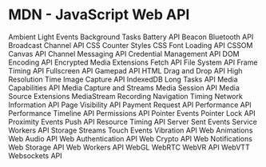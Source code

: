 # MDN - JavaScript Web API
Ambient Light Events
Background Tasks
Battery API 
Beacon
Bluetooth API
Broadcast Channel API
CSS Counter Styles
CSS Font Loading API 
CSSOM
Canvas API
Channel Messaging API
Credential Management API
DOM
Encoding API
Encrypted Media Extensions
Fetch API 
File System API 
Frame Timing API
Fullscreen API
Gamepad API
HTML Drag and Drop API
High Resolution Time
Image Capture API
IndexedDB
Long Tasks API 
Media Capabilities API 
Media Capture and Streams
Media Session API
Media Source Extensions 
MediaStream Recording
Navigation Timing
Network Information API 
Page Visibility API
Payment Request API
Performance API
Performance Timeline API
Permissions API
Pointer Events
Pointer Lock API
Proximity Events 
Push API 
Resource Timing API
Server Sent Events
Service Workers API
Storage
Streams 
Touch Events
Vibration API
Web Animations 
Web Audio API
Web Authentication API
Web Crypto API
Web Notifications
Web Storage API
Web Workers API
WebGL
WebRTC
WebVR API 
WebVTT
Websockets API